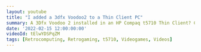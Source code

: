 ```yaml
---
layout: youtube
title: "I added a 3dfx Voodoo2 to a Thin Client PC"
summary: A 3Dfx Voodoo 2 installed in an HP Compaq t5710 Thin Client? Could this be Windows 98 and DOS gaming nirvana? Hope this works!
date: '2022-02-15 12:00:00:00'
videoId: tElwYDSPqZM
tags: [Retrocomputing, Retrogaming, t5710, Videogames, Videos]
---
```


